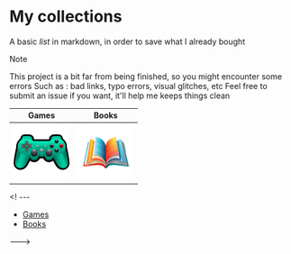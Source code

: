# My collections 


A basic *list* in markdown, in order to save what I already bought

> [!NOTE]
> This project is a bit far from being finished, so you might encounter some errors
> Such as : bad links, typo errors, visual glitches, etc
> Feel free to submit an issue if you want, it'll help me keeps things clean


| Games | Books |
| --- | --- |
| [<img src="img/controller.png" width="100">](games/games.md)   | [<img src="img/books.png" width="100">](books/books.md) | 

<! ---

- [Games](games/games.md)
- [Books](books/books.md)

--->